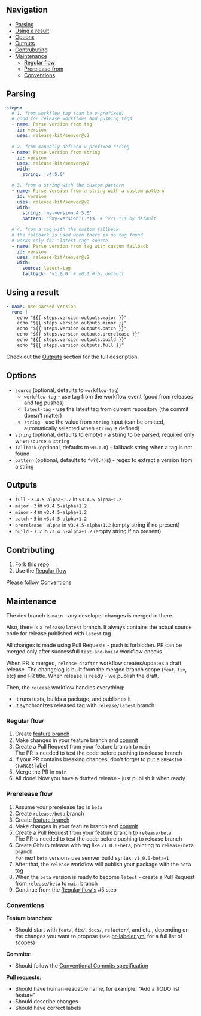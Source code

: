 ## Navigation

- [Parsing](#parsing)
- [Using a result](#using-a-result)
- [Options](#options)
- [Outputs](#outputs)
- [Contrubuting](#contributing)
- [Maintenance](#maintenance)
  - [Regular flow](#regular-flow)
  - [Prerelease from](#prerelease-flow)
  - [Conventions](#conventions)

## Parsing

```yml
steps:
  # 1. from workflow tag (can be v-prefixed)
  # good for release workflows and pushing tags
  - name: Parse version from tag
    id: version
    uses: release-kit/semver@v2
  
  # 2. from manually defined v-prefixed string
  - name: Parse version from string
    id: version
    uses: release-kit/semver@v2
    with:
      string: 'v4.5.0'

  # 3. from a string with the custom pattern
  - name: Parse version from a string with a custom pattern
    id: version
    uses: release-kit/semver@v2
    with:
      string: 'my-version:4.5.0'
      pattern: '^my-version:(.*)$' # ^v?(.*)$ by default

  # 4. from a tag with the custom fallback
  # the fallback is used when there is no tag found
  # works only for "latest-tag" source
  - name: Parse version from tag with custom fallback
    id: version
    uses: release-kit/semver@v2
    with:
      source: latest-tag
      fallback: 'v1.0.0' # v0.1.0 by default
```

## Using a result

```yml
- name: Use parsed version
  run: |
    echo "${{ steps.version.outputs.major }}"
    echo "${{ steps.version.outputs.minor }}"
    echo "${{ steps.version.outputs.patch }}"
    echo "${{ steps.version.outputs.prerelease }}"
    echo "${{ steps.version.outputs.build }}"
    echo "${{ steps.version.outputs.full }}"
```

Check out the [Outputs](#outputs) section for the full description.

## Options

- `source` (optional, defaults to `workflow-tag`)
  - `workflow-tag` - use tag from the workflow event (good from releases and tag pushes)
  - `latest-tag` - use the latest tag from current repository (the commit doesn't matter)
  - `string` - use the value from `string` input (can be omitted, automatically selected when `string` is defined)
- `string` (optional, defaults to empty) - a string to be parsed, required only when `source` is `string`
- `fallback` (optional, defaults to `v0.1.0`) - fallback string when a tag is not found
- `pattern` (optional, defaults to `^v?(.*)$`) - regex to extract a version from a string

## Outputs

- `full` - `3.4.5-alpha+1.2` in `v3.4.5-alpha+1.2`
- `major` - `3` in `v3.4.5-alpha+1.2`
- `minor` - `4` in `v3.4.5-alpha+1.2`
- `patch` - `5` in `v3.4.5-alpha+1.2`
- `prerelease` - `alpha` in `v3.4.5-alpha+1.2` (empty string if no present)
- `build` - `1.2` in `v3.4.5-alpha+1.2` (empty string if no present)

## Contributing

1. Fork this repo
2. Use the [Regular flow](#regular-flow)

Please follow [Conventions](#conventions)

## Maintenance

The dev branch is `main` - any developer changes is merged in there.

Also, there is a `release/latest` branch. It always contains the actual source code for release published with `latest` tag.

All changes is made using Pull Requests - push is forbidden. PR can be merged only after successfull `test-and-build` workflow checks.

When PR is merged, `release-drafter` workflow creates/updates a draft release. The changelog is built from the merged branch scope (`feat`, `fix`, etc) and PR title. When release is ready - we publish the draft.

Then, the `release` workflow handles everything:

- It runs tests, builds a package, and publishes it
- It synchronizes released tag with `release/latest` branch

### Regular flow

1. Create [feature branch](#conventions)
2. Make changes in your feature branch and [commit](#conventions)
3. Create a Pull Request from your feature branch to `main`  
   The PR is needed to test the code before pushing to release branch
4. If your PR contains breaking changes, don't forget to put a `BREAKING CHANGES` label
5. Merge the PR in `main`
6. All done! Now you have a drafted release - just publish it when ready

### Prerelease flow

1. Assume your prerelease tag is `beta`
2. Create `release/beta` branch
3. Create [feature branch](#conventions)
4. Make changes in your feature branch and [commit](#conventions)
5. Create a Pull Request from your feature branch to `release/beta`  
   The PR is needed to test the code before pushing to release branch
6. Create Github release with tag like `v1.0.0-beta`, pointing to `release/beta` branch  
   For next `beta` versions use semver build syntax: `v1.0.0-beta+1`  
7. After that, the `release` workflow will publish your package with the `beta` tag
8. When the `beta` version is ready to become `latest` - create a Pull Request from `release/beta` to `main` branch
9. Continue from the [Regular flow's](#regular-flow) #5 step

### Conventions

**Feature branches**:
- Should start with `feat/`, `fix/`, `docs/`, `refactor/`, and etc., depending on the changes you want to propose (see [pr-labeler.yml](./.github/pr-labeler.yml) for a full list of scopes)

**Commits**:
- Should follow the [Conventional Commits specification](https://www.conventionalcommits.org)

**Pull requests**:
- Should have human-readable name, for example: "Add a TODO list feature"
- Should describe changes
- Should have correct labels
